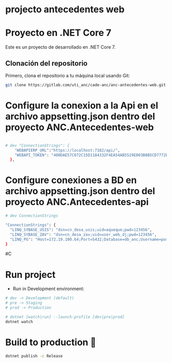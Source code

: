 # projecto antecedentes web

# Proyecto en .NET Core 7

Este es un proyecto de desarrollado en .NET Core 7.


## Clonación del repositorio

Primero, clona el repositorio a tu máquina local usando Git:

```bash
git clone https://gitlab.com/uti_anc/cade-anc/anc-antecedentes-web.git

```

# Configure la conexion a la Api en el archivo  appsetting.json dentro del proyecto ANC.Antecedentes-web
```bash

# dev "ConnectionStrings": {
    "WEBAPIERP_URL":"https://localhost:7182/api/",
    "WEBAPI_TOKEN": "400DAE57C072C15D1184332F4EA54AB5529E003B8B5CD7772B247DC427D98628"
  },
```

# Configure conexiones a BD en archivo appsetting.json dentro del proyecto ANC.Antecedentes-api

```bash
# dev ConnectionStrings

"ConnectionStrings": {
  "LINQ_SYBASE_USIS": "dsn=cn_desa_usis;uid=aqueque;pwd=123456",
  "LINQ_SYBASE_ZAV": "dsn=cn_desa_zav;uid=user_web_dj;pwd=123456",
  "LINQ_PG": "Host=172.19.100.64;Port=5432;Database=db_anc;Username=postgres;Password=9465296Se."
}

```
#C

# Run project

- Run in Development environment:

```bash
# dev -> Development (default)
# pre -> Staging
# prod -> Production

# dotnet [watch|run] --launch-profile [dev|pre|prod]
dotnet watch
```

# Build to production 🚀

```bash
dotnet publish -c Release
```

